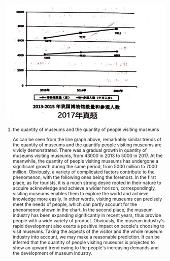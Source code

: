 ![avatar](../pic/2017.png)
1. the quantity of museums and the quantity of people visiting museums

   As can be seen from the line graph above, remarkably similar trends of the quantity of museums and the quantify 
people visiting museums are vividly demonstrated. There was a gradual growth in quantity of museums visiting 
museums, from 43000 in 2013 to 5000 in 2017. At the meanwhile, the quantity of people visiting museums has undergone 
a significant growth during the same period, from 5000 million to 7000 million.
   Obviously, a variety of complicated factors contribute to the phenomenon, with the following ones being the foremost.
In the first place, as for tourists, it is a much strong desire rooted in their nature to acquire acknowledge and achieve 
a wider horizon, correspondingly, visiting museums enables them to explore the world and achieve knowledge more easily. 
In other words, visiting museums can precisely meet the needs of people, which can partly account for the phenomenon 
shown in the chart. In the second place, the museum industry has been expanding significantly in recent years, thus provide 
people with a wide variety of product. Obviously, the museum industry's rapid development also exerts a positive impact on 
people's choosing to visit museums.
   Taking the aspects of the visitor and the whole museum industry into account, we may make a reasonable prediction. 
It can be inferred that the quantity of people visiting museums is projected to show an upward trend owing to the people's 
increasing demands and the development of museum industry. 